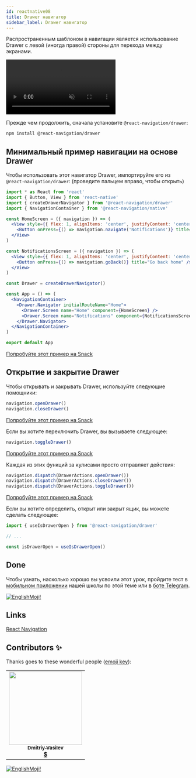 ```yaml
---
id: reactnative08
title: Drawer навигатор
sidebar_label: Drawer навигатор
---
```


Распространенным шаблоном в навигации является использование Drawer с левой (иногда правой) стороны для перехода между экранами.


<div style={{ display: 'flex', margin: '16px 0' }}>
  <video playsInline autoPlay muted loop>
    <source src="https://reactnavigation.org/assets/navigators/drawer/drawer.mov" />
  </video>
</div>

Прежде чем продолжить, сначала установите `@react-navigation/drawer`:

```bash npm2yarn
npm install @react-navigation/drawer
```

## Минимальный пример навигации на основе Drawer
Чтобы использовать этот навигатор Drawer, импортируйте его из `@react-navigation/drawer`: (проведите пальцем вправо, чтобы открыть)

```jsx
import * as React from 'react'
import { Button, View } from 'react-native'
import { createDrawerNavigator } from '@react-navigation/drawer'
import { NavigationContainer } from '@react-navigation/native'

const HomeScreen = ({ navigation }) => (
  <View style={{ flex: 1, alignItems: 'center', justifyContent: 'center' }}>
    <Button onPress={() => navigation.navigate('Notifications')} title="Go to notifications" />
  </View>
)

const NotificationsScreen = ({ navigation }) => (
  <View style={{ flex: 1, alignItems: 'center', justifyContent: 'center' }}>
    <Button onPress={() => navigation.goBack()} title="Go back home" />
  </View>
)

const Drawer = createDrawerNavigator()

const App = () => (
  <NavigationContainer>
    <Drawer.Navigator initialRouteName="Home">
      <Drawer.Screen name="Home" component={HomeScreen} />
      <Drawer.Screen name="Notifications" component={NotificationsScreen} />
    </Drawer.Navigator>
  </NavigationContainer>
)

export default App
```

[Попробуйте этот пример на Snack](https://snack.expo.io/?platform=android&name=Tab%20navigation%20%7C%20React%20Navigation&dependencies=%40expo%2Fvector-icons%40*%2C%40react-native-community%2Fmasked-view%40*%2C%40react-navigation%2Fbottom-tabs%40%5E5.8.0%2C%40react-navigation%2Fdrawer%40%5E5.9.0%2C%40react-navigation%2Fmaterial-bottom-tabs%40%5E5.2.16%2C%40react-navigation%2Fmaterial-top-tabs%40%5E5.2.16%2C%40react-navigation%2Fnative%40%5E5.7.3%2C%40react-navigation%2Fstack%40%5E5.9.0%2Creact-native-paper%40%5E4.0.1%2Creact-native-reanimated%40*%2Creact-native-safe-area-context%40*%2Creact-native-gesture-handler%40*%2Creact-native-screens%40*%2Creact-native-tab-view%40%5E2.15.1&hideQueryParams=true&sourceUrl=https%3A%2F%2Freactnavigation.org%2Fexamples%2F5.x%2Fdrawer-based-navigation.js)

## Открытие и закрытие Drawer
Чтобы открывать и закрывать Drawer, используйте следующие помощники:

```jsx
navigation.openDrawer()
navigation.closeDrawer()
```

[Попробуйте этот пример на Snack](https://snack.expo.io/?platform=android&name=Tab%20navigation%20%7C%20React%20Navigation&dependencies=%40expo%2Fvector-icons%40*%2C%40react-native-community%2Fmasked-view%40*%2C%40react-navigation%2Fbottom-tabs%40%5E5.8.0%2C%40react-navigation%2Fdrawer%40%5E5.9.0%2C%40react-navigation%2Fmaterial-bottom-tabs%40%5E5.2.16%2C%40react-navigation%2Fmaterial-top-tabs%40%5E5.2.16%2C%40react-navigation%2Fnative%40%5E5.7.3%2C%40react-navigation%2Fstack%40%5E5.9.0%2Creact-native-paper%40%5E4.0.1%2Creact-native-reanimated%40*%2Creact-native-safe-area-context%40*%2Creact-native-gesture-handler%40*%2Creact-native-screens%40*%2Creact-native-tab-view%40%5E2.15.1&hideQueryParams=true&sourceUrl=https%3A%2F%2Freactnavigation.org%2Fexamples%2F5.x%2Fdrawer-open-close-toggle.js)

Если вы хотите переключить Drawer, вы вызываете следующее:

```jsx
navigation.toggleDrawer()
```

[Попробуйте этот пример на Snack](https://snack.expo.io/?platform=android&name=Tab%20navigation%20%7C%20React%20Navigation&dependencies=%40expo%2Fvector-icons%40*%2C%40react-native-community%2Fmasked-view%40*%2C%40react-navigation%2Fbottom-tabs%40%5E5.8.0%2C%40react-navigation%2Fdrawer%40%5E5.9.0%2C%40react-navigation%2Fmaterial-bottom-tabs%40%5E5.2.16%2C%40react-navigation%2Fmaterial-top-tabs%40%5E5.2.16%2C%40react-navigation%2Fnative%40%5E5.7.3%2C%40react-navigation%2Fstack%40%5E5.9.0%2Creact-native-paper%40%5E4.0.1%2Creact-native-reanimated%40*%2Creact-native-safe-area-context%40*%2Creact-native-gesture-handler%40*%2Creact-native-screens%40*%2Creact-native-tab-view%40%5E2.15.1&hideQueryParams=true&sourceUrl=https%3A%2F%2Freactnavigation.org%2Fexamples%2F5.x%2Fdrawer-open-close-toggle.js)

Каждая из этих функций за кулисами просто отправляет действия:

```jsx
navigation.dispatch(DrawerActions.openDrawer())
navigation.dispatch(DrawerActions.closeDrawer())
navigation.dispatch(DrawerActions.toggleDrawer())
```

[Попробуйте этот пример на Snack](https://snack.expo.io/?platform=android&name=Tab%20navigation%20%7C%20React%20Navigation&dependencies=%40expo%2Fvector-icons%40*%2C%40react-native-community%2Fmasked-view%40*%2C%40react-navigation%2Fbottom-tabs%40%5E5.8.0%2C%40react-navigation%2Fdrawer%40%5E5.9.0%2C%40react-navigation%2Fmaterial-bottom-tabs%40%5E5.2.16%2C%40react-navigation%2Fmaterial-top-tabs%40%5E5.2.16%2C%40react-navigation%2Fnative%40%5E5.7.3%2C%40react-navigation%2Fstack%40%5E5.9.0%2Creact-native-paper%40%5E4.0.1%2Creact-native-reanimated%40*%2Creact-native-safe-area-context%40*%2Creact-native-gesture-handler%40*%2Creact-native-screens%40*%2Creact-native-tab-view%40%5E2.15.1&hideQueryParams=true&sourceUrl=https%3A%2F%2Freactnavigation.org%2Fexamples%2F5.x%2Fdrawer-dispatch.js)

Если вы хотите определить, открыт или закрыт ящик, вы можете сделать следующее:

```jsx
import { useIsDrawerOpen } from '@react-navigation/drawer'

// ...

const isDrawerOpen = useIsDrawerOpen()
```

## Done 

Чтобы узнать, насколько хорошо вы усвоили этот урок, пройдите тест в [мобильном приложении](http://onelink.to/njhc95) нашей школы по этой теме или в [боте Telegram](https://t.me/javascriptcamp_bot).

[![EnglishMoji!](/img/logo/NeuroCoder.png)](https://vk.com/neurocoder)

## Links

[React Navigation](https://reactnavigation.org/docs/tab-based-navigation)

## Contributors ✨

Thanks goes to these wonderful people ([emoji key](https://allcontributors.org/docs/en/emoji-key)):

<table>
  <tr>
    <td align="center"><a href="https://fullstackserverless.github.io/"><img src="https://avatars0.githubusercontent.com/u/6774813?v=4?s=200" width="200px;" alt=""/><br /><sub><b>Dmitriy Vasilev</b></sub></a><br /> <a href="https://github.com/gHashTag/react-native-village/commits?author=gHashTag" title="Documentation">  💲</a></td>
  </tr>
</table>

[![EnglishMoji!](/img/logo/NeuroCoder.png)](https://vk.com/neurocoder)
